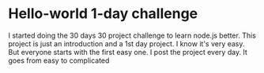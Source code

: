 # Hello-world 1-day challenge
I started doing the 30 days 30 project challenge to learn node.js better.  This project is just an introduction and a 1st day project. I know it's very easy. But everyone starts with the first easy one.  I post the project every day. It goes from easy to complicated
